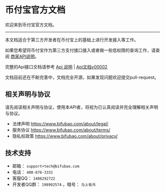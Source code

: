 # 币付宝官方文档

欢迎来到币付宝官方文档。

<hr>

本文档适合于第三方开发者在币付宝上的基础上进行开发接入等工作。

如果您希望将币付宝作为第三方支付接口接入或者做一些低权限的查询工作，请查阅 [商家API说明](#docs/merchant_api)。

完整的Api接口文档请参考 [Api 说明](#docs/readme) | [Api文档v00002](#docs/api_doc_v00002)

文档目前还在不断完善中，文档完全开源，如果发现问题欢迎提交pull-request。

相关声明与协议
-------------

请先阅读相关声明与协议，使用本API者，将视为已认真阅读并完全理解相关声明与协议。

   * 法律声明 https://www.bifubao.com/about/legal/
   * 服务协议 https://www.bifubao.com/about/terms/
   * 隐私权政策 https://www.bifubao.com/about/privacy/

技术支持
-------------

   * 邮箱： ```support+tech@bifubao.com``` 
   * 电话： ```400-876-3331``` 
   * 客服QQ： ```1486292722```
   * 开发者QQ群： ```198992574``` ，暗号： ```马上有币```